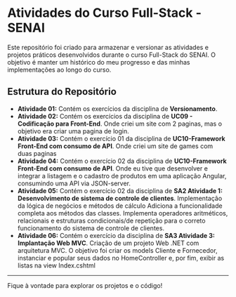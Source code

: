 # Atividades do Curso Full-Stack - SENAI

Este repositório foi criado para armazenar e versionar as atividades e projetos práticos desenvolvidos durante o curso Full-Stack do SENAI. O objetivo é manter um histórico do meu progresso e das minhas implementações ao longo do curso.

## Estrutura do Repositório

* **Atividade 01:** Contém os exercícios da disciplina de **Versionamento**.
* **Atividade 02:** Contém os exercícios da disciplina de **UC09 - Codificação para Front-End**.
  Onde criei um site com 2 paginas, mas o objetivo era criar uma pagina de login.
* **Atividade 03:** Contém o exercício 01 da disciplina de **UC10-Framework Front-End com consumo de API**.
  Onde criei um site de games com duas paginas
* **Atividade 04:** Contém o exercício 02 da disciplina de **UC10-Framework Front-End com consumo de API**.
  Onde eu tive que desenvolver e integrar a listagem e o cadastro de produtos em uma aplicação Angular, consumindo uma API via JSON-server.
* **Atividade 05:** Contém o exercício 02 da disciplina de **SA2 Atividade 1: Desenvolvimento de sistema de controle de clientes**.
  Implementação da lógica de negócios e métodos de cálculo
  Adiciona a funcionalidade completa aos métodos das classes. 
  Implementa operadores aritméticos, relacionais e estruturas condicionais/de repetição para o correto funcionamento do sistema de controle de clientes.
* **Atividade 06:** Contém o exercício da disciplina de **SA3 Atividade 3: Implantação Web MVC**. Criação de um projeto Web .NET com arquitetura MVC. O objetivo foi criar os models Cliente e Fornecedor, instanciar e popular seus dados no HomeController e, por fim, exibir as listas na view Index.cshtml

---

Fique à vontade para explorar os projetos e o código!
